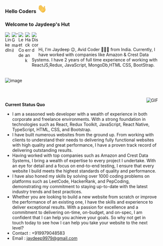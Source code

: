 ### Hello Coders <img src="https://github.com/ABSphreak/ABSphreak/blob/master/gifs/Hi.gif" width="30px">
### Welcome to Jaydeep's Hut  

<a href="https://www.linkedin.com/in/jaydeep9979/">
  <img align="left" alt="LinkedIn" width="22px" src="https://cdn.jsdelivr.net/npm/simple-icons@3.1.0/icons/linkedin.svg" />
</a>
<a href="mailto:jaydeep9979@email.com">
  <img align="left" alt="'Gmail" width="22px" src="https://cdn.jsdelivr.net/npm/simple-icons@3.1.0/icons/gmail.svg" />
</a>
<a href="https://leetcode.com/jaydeep9979/">
  <img align="left" alt="LeetCode" width="22px" src="https://cdn.jsdelivr.net/npm/simple-icons@3.1.0/icons/leetcode.svg" />
</a>
<a href="https://www.hackerrank.com/Jaydeep9979?hr_r=1">
  <img align="left" alt="Hackerrank" width="22px" src="https://cdn.jsdelivr.net/npm/simple-icons@3.1.0/icons/hackerrank.svg" />
</a>
<a href=" Jaydeep#0749">
  <img align="left" alt="Discord" width="22px" src="https://cdn.jsdelivr.net/npm/simple-icons@3.1.0/icons/discord.svg" />
</a>
<br />
<br />

Hi, I'm Jaydeep 😉, Avid Coder 👨🏻‍💻 from India. Currently, I have worked with companies like Amazon &  Crest Data Systems. I have 2 years of full time experience of working with ReactJS,Redux, JavaScript, MongoDb,HTML CSS, BootStrap. 
<br>
<br />
<br />
![image](https://user-images.githubusercontent.com/53243528/230726579-0fe1e468-3334-458a-98be-0a9e449b975f.png)




<br />
<br />
<img align="right" alt="GIF" src="https://media.giphy.com/media/iIqmM5tTjmpOB9mpbn/giphy.gif" />
 
 


  **Current Status Quo**
 <br />
- I am a seasoned web developer with a wealth of experience in both corporate and freelance environments. With a strong foundation in technologies such as React, Redux Toolkit, JavaScript, React Native, TypeScript, HTML, CSS, and Bootstrap. <br />
-  I have built numerous websites from the ground up. From working with clients to understand their needs to delivering fully functional websites with high quality and great performance, I have a proven track record of delivering outstanding results. <br />
-   Having worked with top companies such as Amazon and Crest Data Systems, I bring a wealth of expertise to every project I undertake. With an eye for detail and a focus on end-to-end testing, I ensure that every website I build meets the highest standards of quality and performance. <br/>
-   I have also honed my skills by solving over 1000 coding problems on platforms such as LeetCode, HackerRank, and PepCoding, demonstrating my commitment to staying up-to-date with the latest industry trends and best practices. <br/>
-   Whether you are looking to build a new website from scratch or improve the performance of an existing one, I have the skills and experience to deliver exceptional results. With a passion for excellence and a commitment to delivering on-time, on-budget, and on-spec, I am confident that I can help you achieve your goals. So why not get in touch today to see how I can help you take your website to the next level?
-   Contact : +919979048583 <br />
-   Email : jaydeep9979@gmail.com

</br>
</br>

<!--  
<img src="https://media.giphy.com/media/cj87CxfRtrUifF3Ryk/giphy.gif" width="40"></br>
![LovelyBuggies's github stats](https://github-readme-stats.vercel.app/api?username=jaydeep9979&show_icons=true&hide_border=true&title_color=fff&icon_color=79ff97&text_color=9f9f9f&bg_color=151515&align=center) -->

